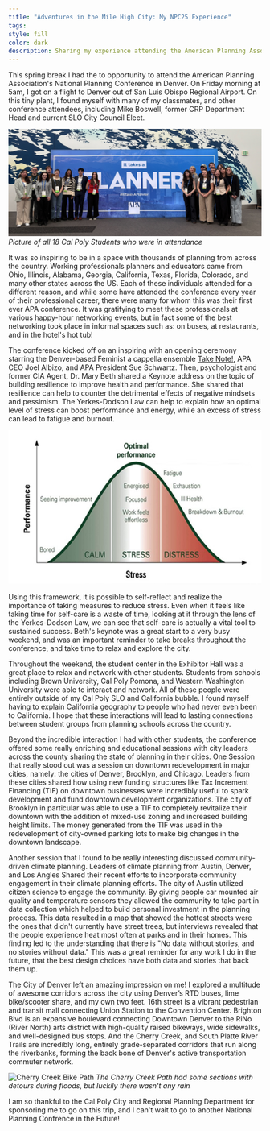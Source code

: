 ```yaml
---
title: "Adventures in the Mile High City: My NPC25 Experience"
tags: 
style: fill
color: dark
description: Sharing my experience attending the American Planning Association's 2025 National Planning Conference in Denver, CO!
---
```

This spring break I had the to opportunity to attend the American Planning Association's National Planning Conference in Denver. On Friday morning at 5am, I got on a flight to Denver out of San Luis Obispo Regional Airport. On this tiny plant, I found myself with many of my classmates, and other conference attendees, including Mike Boswell, former CRP Department Head and current SLO City Council Elect.

![NPC25 Group Picture](/assets/images/02_NPC25_Post/NPC25_Group_Picture.jpeg)
*Picture of all 18 Cal Poly Students who were in attendance*

It was so inspiring to be in a space with thousands of planning from across the country. Working professionals planners and educators came from Ohio, Illinois, Alabama, Georgia, California, Texas, Florida, Colorado, and many other states across the US. Each of these individuals attended for a different reason, and while some have attended the conference every year of their professional career, there were many for whom this was their first ever APA conference. It was gratifying to meet these professionals at various happy-hour networking events, but in fact some of the best networking took place in informal spaces such as: on buses, at restaurants, and in the hotel's hot tub!

The conference kicked off on an inspiring with an opening ceremony starring the Denver-based Feminist a cappella ensemble [Take Note!](https://www.instagram.com/takenotedwc/ ), APA CEO Joel Albizo, and APA President Sue Schwartz. Then, psychologist and former CIA Agent, Dr. Mary Beth shared a Keynote address on the topic of building resilience to improve health and performance. She shared that resilience can help to counter the detrimental effects of negative mindsets and pessimism. The Yerkes-Dodson Law can help to explain how an optimal level of stress can boost performance and energy, while an excess of stress can lead to fatigue and burnout.

![Yerkes-Dodson Human Performance and Stress Curve](/assets/images/02_NPC25_Post/yerkes-dodson-law-graph.jpeg)

Using this framework, it is possible to self-reflect and realize the importance of taking measures to reduce stress. Even when it feels like taking time for self-care is a waste of time, looking at it through the lens of the Yerkes-Dodson Law, we can see that self-care is actually a vital tool to sustained success. Beth's keynote was a great start to a very busy weekend, and was an important reminder to take breaks throughout the conference, and take time to relax and explore the city.

Throughout the weekend, the student center in the Exhibitor Hall was a great place to relax and network with other students. Students from schools including Brown University, Cal Poly Pomona, and Western Washington University were able to interact and network. All of these people were entirely outside of my Cal Poly SLO and California bubble. I found myself having to explain California geography to people who had never even been to California. I hope that these interactions will lead to lasting connections between student groups from planning schools across the country.

Beyond the incredible interaction I had with other students, the conference offered some really enriching and educational sessions with city leaders across the county sharing the state of planning in their cities. One Session that really stood out was a session on downtown redevelopment in major cities, namely: the cities of Denver, Brooklyn, and Chicago. Leaders from these cities shared how using new funding structures like Tax Increment Financing (TIF) on downtown businesses were incredibly useful to spark development and fund downtown development organizations. The city of Brooklyn in particular was able to use a TIF to completely revitalize their downtown with the addition of mixed-use zoning and increased building height limits. The money generated from the TIF was used in the redevelopment of city-owned parking lots to make big changes in the downtown landscape.

Another session that I found to be really interesting discussed community-driven climate planning. Leaders of climate planning from Austin, Denver, and Los Angles Shared their recent efforts to incorporate community engagement in their climate planning efforts. The city of Austin utilized citizen science to engage the community. By giving people car mounted air quality and temperature sensors they allowed the community to take part in data collection which helped to build personal investment in the planning process. This data resulted in a map that showed the hottest streets were the ones that didn't currently have street trees, but interviews revealed that the people experience heat most often at parks and in their homes. This finding led to the understanding that there is "No data without stories, and no stories without data." This was a great reminder for any work I do in the future, that the best design choices have both data and stories that back them up.

The City of Denver left an amazing impression on me! I explored a multitude of awesome corridors across the city using Denver’s RTD buses, lime bike/scooter share, and my own two feet. 16th street is a vibrant pedestrian and transit mall connecting Union Station to the Convention Center. Brighton Blvd is an expansive boulevard connecting Downtown Denver to the RiNo (River North) arts district with high-quality raised bikeways, wide sidewalks, and well-designed bus stops. And the Cherry Creek, and South Platte River Trails are incredibly long, entirely grade-separated corridors that run along the riverbanks, forming the back bone of Denver's active transportation commuter network.

![Cherry Creek Bike Path](/assets/images/02_NPC25_Post/Cherry_Creek_Path.jpeg)
*The Cherry Creek Path had some sections with detours during floods, but luckily there wasn't any rain*

I am so thankful to the Cal Poly City and Regional Planning Department for sponsoring me to go on this trip, and I can't wait to go to another National Planning Confrence in the Future!